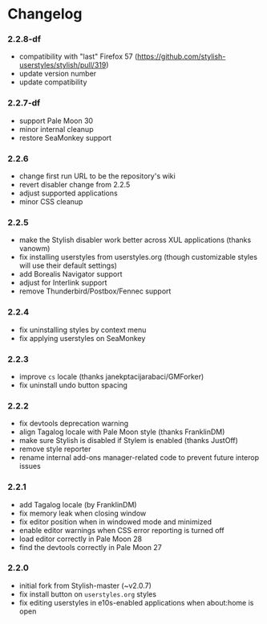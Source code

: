 # Changelog

### 2.2.8-df
- compatibility with "last" Firefox 57 (https://github.com/stylish-userstyles/stylish/pull/319)
- update version number
- update compatibility

### 2.2.7-df
- support Pale Moon 30
- minor internal cleanup
- restore SeaMonkey support

### 2.2.6
- change first run URL to be the repository's wiki
- revert disabler change from 2.2.5
- adjust supported applications
- minor CSS cleanup

### 2.2.5
- make the Stylish disabler work better across XUL applications (thanks vanowm)
- fix installing userstyles from userstyles.org (though customizable styles will use their default settings)
- add Borealis Navigator support
- adjust for Interlink support
- remove Thunderbird/Postbox/Fennec support

### 2.2.4
- fix uninstalling styles by context menu
- fix applying userstyles on SeaMonkey

### 2.2.3
- improve `cs` locale (thanks janekptacijarabaci/GMForker)
- fix uninstall undo button spacing

### 2.2.2
- fix devtools deprecation warning
- align Tagalog locale with Pale Moon style (thanks FranklinDM)
- make sure Stylish is disabled if Stylem is enabled (thanks JustOff)
- remove style reporter
- rename internal add-ons manager-related code to prevent future interop issues

### 2.2.1
- add Tagalog locale (by FranklinDM)
- fix memory leak when closing window
- fix editor position when in windowed mode and minimized
- enable editor warnings when CSS error reporting is turned off
- load editor correctly in Pale Moon 28
- find the devtools correctly in Pale Moon 27

### 2.2.0
- initial fork from Stylish-master (~v2.0.7)
- fix install button on `userstyles.org` styles
- fix editing userstyles in e10s-enabled applications when about:home is open
